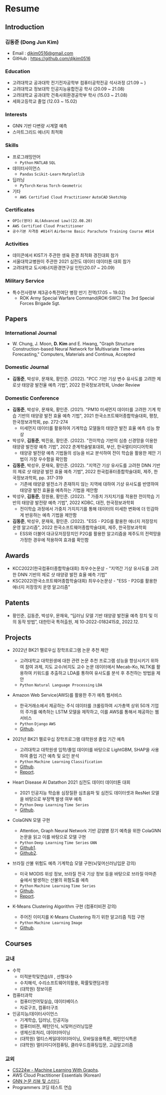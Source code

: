 # Resume

## Introduction
### **김동준 (Dong Jun Kim)**
- Email : djkim0516@gmail.com
- GitHub : https://github.com/djkim0516

### Education

- 고려대학교 공과대학 전기전자공학부 컴퓨터공학전공 석사과정 (21.09 ~ )
- 고려대학교 정보대학 인공지능융합전공 학사 (20.09 ~ 21.08)
- 고려대학교 공과대학 건축사회환경공학부 학사 (15.03 ~ 21.08)
- 세화고등학교 졸업 (12.03 ~ 15.02)

### Interests
- GNN 기반 다변량 시계열 예측
- 스마트그리드 에너지 최적화

### Skills
- 프로그래밍언어
  - `Python` `MATLAB` `SQL` 
- 데이터사이언스
  - `Pandas` `Scikit-Learn` `Matplotlib`
- 딥러닝
  - `PyTorch` `Keras` `Torch-Geometric`
- 기타
  - `AWS Certified Cloud Practitioner` `AutoCAD` `SketchUp`

### Certificates
- `OPIc(영어) AL(Advanced Low)(22.08.20)`
- `AWS Certified Cloud Practitioner`
- `공수기본 자격증 #814기` `Airborne Basic Parachute Training Course #814`

<!-- - 기타
  - `공수기본 자격증 #814` -->
### Activities
- 데이콘에서 KIST가 주관한 생육 환경 최적화 경진대회 참가
- 서울대학교병원이 주관한 2021 심전도 데이터 데이터톤 대회 참가
- 고려대학교 도시에너지환경연구실 인턴(20.07 ~ 20.09)

### Military Service
- 특수전사령부 제3공수특전여단 병장 만기 전역(17.05 ~ 19.02)
  - ROK Army Special Warfare Command(ROK-SWC) The 3rd Special Forces Brigade Sgt.

## Papers

### International Journal
- W. Chung, J. Moon, **D. Kim** and E. Hwang, "Graph Structure Construction-based Neural Network for Multivariate Time-series Forecasting," Computers, Materials and Continua, Accepted
### Domestic Journal
- **김동준**, 박성우, 문재욱, 황인준. (2022). "PCC 기반 기상 변수 유사도를 고려한 제로샷 태양광 발전율 예측 기법“, 2022 한국정보과학회, Under Review

### Domestic Conference
- **김동준**, 박성우, 문재욱, 황인준. (2021). "PM10 미세먼지 데이터를 고려한 기계 학습 기반의 태양광 발전 효율 예측 기법", 2021 한국소프트웨어종합학술대회, 평창, 한국정보과학회, pp. 272-274
    - 미세먼지 데이터를 활용하여 기계학습 모델들의 태양관 발전 효율 예측 성능 향상
- 박성우, **김동준**, 박진웅, 황인준. (2022). "전이학습 기반의 심층 신경망을 이용한 태양광 발전량 예측 기법", 2022 춘계학술발표대회, 부산, 한국멀티미디어학회
    - 태양광 발전량 예측 기법들의 성능을 비교 분석하여 전이 학습을 활용한 제안 기법이 가장 우수함을 확인함
- **김동준**, 박성우, 문재욱, 황인준. (2022). "지역간 기상 유사도를 고려한 DNN 기반의 제로 샷 태양광 발전 효율 예측 기법", 2022 한국컴퓨터종합학술대회, 제주, 한국정보과학회, pp. 317-319
    - 기존에 태양광 발전소가 존재하지 않는 지역에 대하여 기상 유사도를 반영하여 태양광 발전 효율을 예측하는 기법을 제안함
- 박성우, **김동준**, 정원용, 황인준. (2022). ＂가중치 가지치기를 적용한 전이학습 기반의 태양광 발전량 예측 기법", 2022 KDBC, 대전, 한국정보과학회
  - 전이학습 과정에서 가중치 가지치기를 통해 데이터의 미세한 변화에 더 민감하게 반응하는 예측 기법을 제안함
- **김동준**, 박성우, 문재욱, 황인준. (2022). "ESS - P2G를 활용한 에너지 저장장치 운영 알고리즘", 2022 한국소프트웨어종합학술대회, 제주, 한국정보과학회
    - ESS와 더불어 대규모저장장치인 P2G를 활용한 알고리즘을 제주도의 전력망을 가정한 경우에 적용하여 효과를 확인함
<!-- - **(심사중)** 김동준. (2022).  -->
<!-- - **(심사중)** 김동준. (2022).  -->

## Awards
- KCC2022(한국컴퓨터종합학술대회) 최우수논문상 - "지역간 기상 유사도를 고려한 DNN 기반의 제로 샷 태양광 발전 효율 예측 기법" 
- KSC2022(한국소프트웨어종합학술대회) 최우수논문상 - "ESS - P2G를 활용한 에너지 저장장치 운영 알고리즘" 

## Patents
- 황인준, 김동준, 박성우, 문재욱, “딥러닝 모델 기반 태양광 발전율 예측 장치 및 이의 동작 방법”, 대한민국 특허출원, 제 10-2022-0182415호, 2022.12.

## Projects
- 2022년 BK21 펠로우십 장학프로그램 논문 추천 제안
    - 고려대학교 대학원생에 대한 관련 논문 추천 프로그램 성능을 향상시키기 위하여 참여 과제, 지도 교수/비지도 교수 논문 데이터에서 Mecab-Ko, NLTK를 활용하여 키워드를 추출하고 LDA를 통하여 유사도를 분석 후 추천하는 방법을 제안
    - `Python`  `Natural Language Processing`  `LDA`

- Amazon Web Service(AWS)를 활용한 주가 예측 웹서비스
    - 한국거래소에서 제공하는 주식 데이터를 크롤링하여 시가총액 상위 50개 기업의 주가를 예측하는 LSTM 모델을 제작하고, 이를 AWS를 통해서 제공하는 웹서비스
    - `Python`  `Django`  `AWS`
    - [Github](https://github.com/djkim0516/StockAdvisor-Webservice).

- 2021년 BK21 펠로우십 장학프로그램 대학원생 졸업 기간 예측
    - 고려대학교 대학원생 입학/졸업 데이터를 바탕으로 LightGBM, SHAP을 사용하여 졸업 기간 예측 및 요인 분석
    - `Python`  `Machine Learning`  `Classification`
    - [Github](https://github.com/djkim0516/BK21Project_GraduationPrediction).
    - [Report](https://github.com/djkim0516/BK21Project_GraduationPrediction/blob/main/%EC%B5%9C%EC%A2%85%20%EB%B3%B4%EA%B3%A0%EC%84%9C.pdf).
  
- Heart Disease AI Datathon 2021 심전도 데이터 데이터톤 대회
    - 2021 인공지능 학습용 심장질환 심초음파 및 심전도 데이터셋과 ResNet 모델을 바탕으로 부정맥 발생 여부 예측
    - `Python`  `Deep Learning`  `Time Series`
    - [Github](https://github.com/djkim0516/ECG-classification-HDAI).

- ColaGNN 모델 구현
    - Attention, Graph Neural Network 기반 감염병 장기 예측을 위한 ColaGNN 논문을 읽고 이를 바탕으로 모델 구현
    - `Python`  `Deep Learning`  `Time Series`  `GNN`
    - [Github1](https://github.com/djkim0516/COLA_GNN).
    - [Github2](https://github.com/djkim0516/Cola_GNN_review).

- 브라질 산불 위험도 예측 기계학습 모델 구현(뇌및머신러닝입문 강의)
    - 미국 MODIS 위성 정보, 브라질 전국 기상 정보 등을 바탕으로 브라질 아마존 숲에서 발생하는 산불의 위험도를 예측
    - `Python`  `Machine Learning`  `Time Series`
    - [Github](https://github.com/djkim0516/BNCS411_Final_Project).
    - [Report](https://github.com/djkim0516/BNCS411_Final_Project/blob/main/Group12_Final_Report_Forest_Fire_Prediction.pdf).
- K-Means Clustering Algorithm 구현 (컴퓨터비젼 강의)
    - 주어진 이미지를 K-Means Clustering 하기 위한 알고리즘 직접 구현
    - `Python`  `Machine Learning`  `Image`
    - [Github](https://github.com/djkim0516/K_means_Clustering).

## Courses
### 교내
- 수학
  - 미적분학및연습I/II , 선형대수
  - 수치해석, 수리소프트웨어의활용, 확률및랜덤과정
  - (대학원) 정보이론
- 컴퓨터과학
  - 컴퓨터언어및실습, 데이터베이스
  - 자료구조, 컴퓨터구조
- 인공지능/데이터사이언스
  - 기계학습, 딥러닝, 인공지능
  - 컴퓨터비젼, 패턴인식, 뇌및머신러닝입문
  - 생체신호처리, 데이터마이닝
  - (대학원) 멀티스케일데이터마이닝, 모바일응용특론, 패턴인식특론
  - (대학원) 멀티미디어컴퓨팅, 클라우드컴퓨팅입문, 고급알고리즘


### 교외
  - [CS224w - Machine Learning With Graphs](http://web.stanford.edu/class/cs224w).
  - AWS Cloud Practitioner Essentials (Korean)
  - [GNN 논문 리뷰 및 스터디](https://github.com/djkim0516?tab=repositories).
  - Programmers 코딩 테스트 연습

